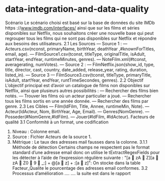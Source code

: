 # data-integration-and-data-quality
Scénario
Le scénario choisi est basé sur la base de données du site IMDb https ://www.imdb.com/interfaces/ ainsi
que sur les films et séries disponibles sur Netflix, nous souhaitons créer une nouvelle base qui peut regrouper
tous les films qui ne sont pas disponibles sur Netflix et répondre aux besoins des utilisateurs.
2.1 Les Sources
— Source 1 :
— Acteurs.csv(nconst, primaryName, birthYear, deathYear ,#knownForTitles, email, age).
— FilmSource1.csv(tconst, titleType, originalTitle, isAdult, startYear, endYear, runtimeMinutes,
genres).
— NoteFilm.xml(#tconst, averagerating, numVotes).
— Source 2 :
— FilmNetflix.json(show_id, type, title, director, cast, country, date_added, release_year, rating,
duration, listed_in).
— Source 3
— FilmSource3.csv(tconst, titleType, primaryTitle, isAdult, startYear, endYear, runtTimeSecondes,
genres).
2.2 Objectif
L’objectif principal est d’avoir un catalogue de films non disponibles sur Netflix, ainsi que plusieurs autres
possibilités :
— Rechercher des films bien notés.
— Trouver les films où un acteur particulier a joué.
— Rechercher tous les films sortis en une année donnée.
— Rechercher des films par genre.
2.3 Les Cibles
— Film(IdFilm, Title, Annee, runtimeMin, Note).
— Acteur(IdActeur, Nom, BirthYear, Age, Email).
— Genres(NomGenre).
— Posseder(#NomGenre,#IdFilm).
— Jouer(#IdFilm, #IdActeur).
Facteurs de qualité
3.1 Conformité à un format, une codification
1. Niveau : Colonne email.
2. Source : Fichier Acteurs de la source 1.
3. Métrique : Le taux des adresses mail fausses dans la colonne.
3.1.1 Méthode de détection
Certains champs ne respectent pas le format standard d’une adresse email donc on utilise le tExtractRegexFields
pour les détecter à l’aide de l’expression régulière suivante :
"[a 􀀀 zA 􀀀 Z][a 􀀀 zA 􀀀 Z0 􀀀 9 􀀀 _:] + @[a 􀀀 z] + :[a 􀀀 z]":
On stocke dans la table Facteur_Qualite le pourcentage des adresses email conformes.
3.2 Processus d’amélioration 
....
....
la suite est dans le rapport 
